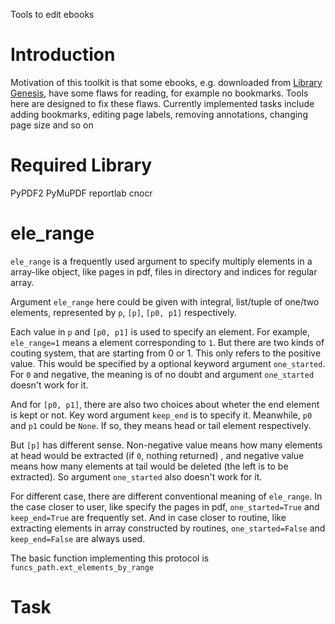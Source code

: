 Tools to edit ebooks

# Introduction
Motivation of this toolkit is that some ebooks, e.g. downloaded from [Library Genesis](http://libgen.rs/), have some flaws for reading, for example no bookmarks. Tools here are designed to fix these flaws. Currently implemented tasks include adding bookmarks, editing page labels, removing annotations, changing page size and so on

# Required Library
PyPDF2
PyMuPDF
reportlab
cnocr

# ele_range
`ele_range` is a frequently used argument to specify multiply elements in a array-like object, like pages in pdf, files in directory and indices for regular array.

Argument `ele_range` here could be given with integral, list/tuple of one/two elements, represented by `p`, `[p]`, `[p0, p1]` respectively.

Each value in `p` and `[p0, p1]` is used to specify an element. For example, `ele_range=1` means a element corresponding to `1`. But there are two kinds of couting system, that are starting from 0 or 1. This only refers to the positive value. This would be specified by a optional keyword argument `one_started`. For `0` and negative, the meaning is of no doubt and argument `one_started` doesn't work for it.

And for `[p0, p1]`, there are also two choices about wheter the end element is kept or not. Key word argument `keep_end` is to specify it. Meanwhile, `p0` and `p1` could be `None`. If so, they means head or tail element respectively.

But `[p]` has different sense. Non-negative value means how many elements at head would be extracted (if `0`, nothing returned) , and negative value means how many elements at tail would be deleted (the left is to be extracted). So argument `one_started` also doesn't work for it.

For different case, there are different conventional meaning of `ele_range`. In the case closer to user, like specify the pages in pdf, `one_started=True` and `keep_end=True` are frequently set. And in case closer to routine, like extracting elements in array constructed by routines, `one_started=False` and `keep_end=False` are always used.

The basic function implementing this protocol is `funcs_path.ext_elements_by_range`

# Task
